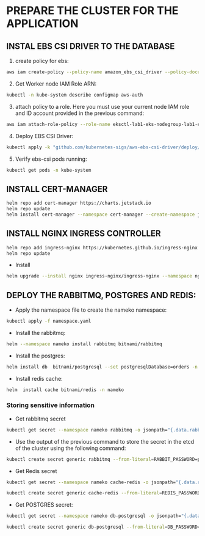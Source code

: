 # PREPARE THE CLUSTER FOR THE APPLICATION

## INSTAL EBS CSI DRIVER TO THE DATABASE 

1. create policy for ebs: 
```bash
aws iam create-policy --policy-name amazon_ebs_csi_driver --policy-document file://amazon_ebs_csi_driver.json
``` 

2. Get Worker node IAM Role ARN: <br>
```bash
kubectl -n kube-system describe configmap aws-auth
```

3. attach policy to a role. Here you must use your current node IAM role and ID account provided in the previous command: <br>
```bash
aws iam attach-role-policy --role-name eksctl-lab1-eks-nodegroup-lab1-ek-NodeInstanceRole-JFJFV2Y81725 --policy-arn arn:aws:iam::242364459859:policy/amazon_ebs_csi_driver
```

4. Deploy EBS CSI Driver:
```bash
kubectl apply -k "github.com/kubernetes-sigs/aws-ebs-csi-driver/deploy/kubernetes/overlays/stable/?ref=master"
```

5. Verify ebs-csi pods running: <br>
```bash
kubectl get pods -n kube-system
```

## INSTALL CERT-MANAGER <br>
```bash
helm repo add cert-manager https://charts.jetstack.io
helm repo update
helm install cert-manager --namespace cert-manager --create-namespace jetstack/cert-manager --set installCRDs=true --set extraArgs={--enable-certificate-owner-ref=true}
```

## INSTALL NGINX INGRESS CONTROLLER <br>
```bash
helm repo add ingress-nginx https://kubernetes.github.io/ingress-nginx
helm repo update
```
- Install
```bash
helm upgrade --install nginx ingress-nginx/ingress-nginx --namespace nginx --create-namespace --set controller.ingressClassResource.default=true
```

## DEPLOY THE RABBITMQ, POSTGRES AND REDIS:

- Apply the namespace file to create the nameko namespace: <br>
```bash
kubectl apply -f namespace.yaml
```
- Install the rabbitmq: <br>
```bash
helm --namespace nameko install rabbitmq bitnami/rabbitmq
```
- Install the postgres: <br>
```bash
helm install db  bitnami/postgresql --set postgresqlDatabase=orders -n nameko
``` 
- Install redis cache: <br>
```bash
helm  install cache bitnami/redis -n nameko
``` 
### Storing sensitive information
- Get rabbitmq secret
```bash
kubectl get secret --namespace nameko rabbitmq -o jsonpath="{.data.rabbitmq-password}" | base64 -d
```
- Use the output of the previous command to store the secret in the etcd of the cluster using the following command: <br>
```bash
kubectl create secret generic rabbitmq --from-literal=RABBIT_PASSWORD=password_from_command
```
- Get Redis secret <br>
```bash
kubectl get secret --namespace nameko cache-redis -o jsonpath="{.data.redis-password}" | base64 -d
```
```bash
kubectl create secret generic cache-redis --from-literal=REDIS_PASSWORD=password_from_command
```
- Get POSTGRES secret: <br>
```bash
kubectl get secret --namespace nameko db-postgresql -o jsonpath="{.data.postgres-password}" | base64 -d
``` 
```bash
kubectl create secret generic db-postgresql --from-literal=DB_PASSWORD=password_from_command
```
